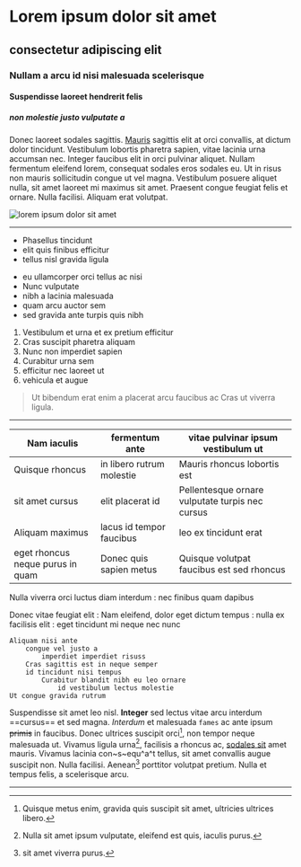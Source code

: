 # Lorem ipsum dolor sit amet

## consectetur adipiscing elit

### Nullam a arcu id nisi malesuada scelerisque

#### Suspendisse laoreet hendrerit felis

##### non molestie justo vulputate a

Donec laoreet sodales sagittis. [Mauris](https://kurzgesagt.org/ "sfsdf") sagittis elit at orci convallis, at dictum dolor tincidunt. Vestibulum lobortis pharetra sapien, vitae lacinia urna accumsan nec. Integer faucibus elit in orci pulvinar aliquet. Nullam fermentum eleifend lorem, consequat sodales eros sodales eu. Ut in risus non mauris sollicitudin congue ut vel magna. Vestibulum posuere aliquet nulla, sit amet laoreet mi maximus sit amet. Praesent congue feugiat felis et ornare. Nulla facilisi. Aliquam erat volutpat.

![](https://www.onlineprinters.at/magazin/wp-content/uploads/2019/06/Beitragsbild_lorem-ipsum-2.jpg "lorem ipsum dolor sit amet")

---

- Phasellus tincidunt
- elit quis finibus efficitur
- tellus nisl gravida ligula

* eu ullamcorper orci tellus ac nisi
* Nunc vulputate
* nibh a lacinia malesuada
* quam arcu auctor sem
* sed gravida ante turpis quis nibh

1. Vestibulum et urna et ex pretium efficitur
2. Cras suscipit pharetra aliquam
3. Nunc non imperdiet sapien
4. Curabitur urna sem
5. efficitur nec laoreet ut
6. vehicula et augue

> Ut bibendum erat enim
a placerat arcu faucibus ac
Cras ut viverra ligula.

---

| Nam iaculis | fermentum ante | vitae pulvinar ipsum vestibulum ut |
| ----------- | -------------- | ---------------------------------- |
| Quisque rhoncus | in libero rutrum molestie | Mauris rhoncus lobortis est |
| sit amet cursus |  elit placerat id | Pellentesque ornare vulputate turpis nec cursus |
| Aliquam maximus | lacus id tempor faucibus | leo ex tincidunt erat |
| eget rhoncus neque purus in quam | Donec quis sapien metus | Quisque volutpat faucibus est sed rhoncus |

Nulla viverra orci luctus diam interdum
: nec finibus quam dapibus

Donec vitae feugiat elit
: Nam eleifend, dolor eget dictum tempus
: nulla ex facilisis elit
: eget tincidunt mi neque nec nunc

```
Aliquam nisi ante
    congue vel justo a
        imperdiet imperdiet risuss
    Cras sagittis est in neque semper
    id tincidunt nisi tempus
        Curabitur blandit nibh eu leo ornare
            id vestibulum lectus molestie
Ut congue gravida rutrum
```

Suspendisse sit amet leo nisl. **Integer** sed lectus vitae arcu interdum ==cursus== et sed magna. *Interdum* et malesuada `fames` ac ante ipsum ~~primis~~ in faucibus. Donec ultrices suscipit orci[^1], non tempor neque malesuada ut. Vivamus ligula urna[^2], facilisis a rhoncus ac, [sodales sit](https://www.google.com) amet mauris. Vivamus lacinia con~s~equ^a^t tellus, sit amet convallis augue suscipit non. Nulla facilisi. Aenean[^Donec] porttitor volutpat pretium. Nulla et tempus felis, a scelerisque arcu.

---

[^1]: Quisque metus enim, gravida quis suscipit sit amet, ultricies ultrices libero.
[^2]: Nulla sit amet ipsum vulputate, eleifend est quis, iaculis purus.
[^Donec]: sit amet viverra purus.
